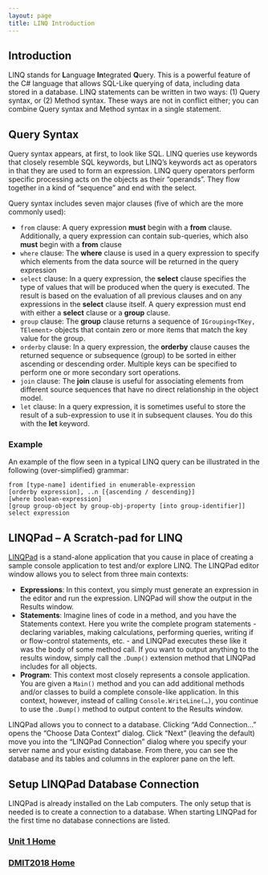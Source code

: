 ```yaml
---
layout: page
title: LINQ Introduction
---
```

## Introduction
LINQ stands for **L**anguage **In**tegrated **Q**uery. This is a powerful feature of the C# language that allows SQL-Like querying of data, including data stored in a database. LINQ statements can be written in two ways: (1) Query syntax, or (2) Method syntax. These ways are not in conflict either; you can combine Query syntax and Method syntax in a single statement.

## Query Syntax
Query syntax appears, at first, to look like SQL. LINQ queries use keywords that closely resemble SQL keywords, but LINQ’s keywords act as operators in that they are used to form an expression. LINQ query operators perform specific processing acts on the objects as their “operands”. They flow together in a kind of “sequence” and end with the select.

Query syntax includes seven major clauses (five of which are the more commonly used):
* `from` clause: A query expression **must** begin with a **from** clause. Additionally, a query expression can contain sub-queries, which also **must** begin with a **from** clause
* `where` clause: The **where** clause is used in a query expression to specify which elements from the data source will be returned in the query expression
* `select` clause: In a query expression, the **select** clause specifies the type of values that will be produced when the query is executed. The result is based on the evaluation of all previous clauses and on any expressions in the **select** clause itself. A query expression must end with either a **select** clause or a **group** clause.
* `group` clause: The **group** clause returns a sequence of `IGrouping<TKey, TElement>` objects that contain zero or more items that match the key value for the group.
* `orderby` clause: In a query expression, the **orderby** clause causes the returned sequence or subsequence (group) to be sorted in either ascending or descending order. Multiple keys can be specified to perform one or more secondary sort operations.
* `join` clause: The **join** clause is useful for associating elements from different source sequences that have no direct relationship in the object model.
* `let` clause: In a query expression, it is sometimes useful to store the result of a sub-expression to use it in subsequent clauses. You do this with the **let** keyword.

### Example
An example of the flow seen in a typical LINQ query can be illustrated in the following (over-simplified) grammar:

```
from [type-name] identified in enumerable-expression
[orderby expression], ..n [{ascending / descending}]
[where boolean-expression]
[group group-object by group-obj-property [into group-identifier]]
select expression
```

## LINQPad – A Scratch-pad for LINQ
[LINQPad](http://LINQPad.net) is a stand-alone application that you cause in place of creating a sample console application to test and/or explore LINQ. The LINQPad editor window allows you to select from three main contexts:
* **Expressions**: In this context, you simply must generate an expression in the editor and run the expression. LINQPad will show the output in the Results window.
* **Statements**: Imagine lines of code in a method, and you have the Statements context. Here you write the complete program statements - declaring variables, making calculations, performing queries, writing if or flow-control statements, etc. - and LINQPad executes these like it was the body of some method call. If you want to output anything to the results window, simply call the `.Dump()` extension method that LINQPad includes for all objects.
* **Program**: This context most closely represents a console application. You are given a `Main()` method and you can add additional methods and/or classes to build a complete console-like application. In this context, however, instead of calling `Console.WriteLine(…)`, you continue to use the `.Dump()` method to output content to the Results window.

LINQPad allows you to connect to a database. Clicking “Add Connection…” opens the “Choose Data Context” dialog. Click “Next” (leaving the default) move you into the “LINQPad Connection” dialog where you specify your server name and your existing database. From there, you can see the database and its tables and columns in the explorer pane on the left.

## Setup LINQPad Database Connection
LINQPad is already installed on the Lab computers. The only setup that is needed is to create a connection to a database. When starting LINQPad for the first time no database connections are listed.

### [Unit 1 Home](linq.md)
### [DMIT2018 Home](../)